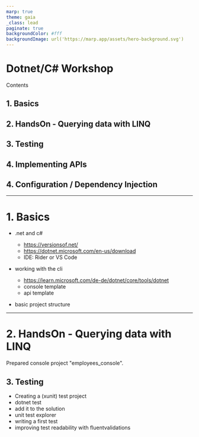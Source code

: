 ```yaml
---
marp: true
theme: gaia
_class: lead
paginate: true
backgroundColor: #fff
backgroundImage: url('https://marp.app/assets/hero-background.svg')
---
```


# Dotnet/C# Workshop

Contents
## 1. Basics
## 2. HandsOn - Querying data with LINQ
## 3. Testing
## 4. Implementing APIs
## 4. Configuration / Dependency Injection

--- 

# 1. Basics 

- .net and c#
    - https://versionsof.net/
    - https://dotnet.microsoft.com/en-us/download
    - IDE: Rider or VS Code
- working with the cli
    - https://learn.microsoft.com/de-de/dotnet/core/tools/dotnet
    - console template
    - api template

- basic project structure

---
# 2. HandsOn - Querying data with LINQ

Prepared console project "employees_console".


## 3. Testing

- Creating a (xunit) test project
- dotnet test
- add it to the solution
- unit test explorer
- writing a first test
- improving test readability  with fluentvalidations